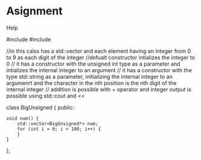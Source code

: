 # Asignment
Help


#include<iostream>
#include<vector>

//in this calss has a std::vector and each element having an integer from 0 to 9 as each digit of the integer 
//defualt constructor intializes the integer to 0 
// it has a constructor with the unsigned int type as a parameter and intializes the internal integer to an argument
// it has a constructor with the type std::string as a parameter, initializing the internal integer to an argumenrt and the character in the nth position is the nth digit of the internal integer
// addition is possible with + operator and integer output is possible using std::cout and << 

class BigUnsigned {
public:

	void num() {
		std::vector<BigUnsigned*> num;
		for (int i = 0; i < 100; i++) {
		}
	}
};
